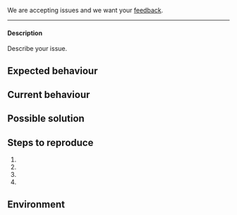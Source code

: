 We are accepting issues and we want your [feedback](https://github.com/spatialos/gdk-for-unity#give-us-feedback).

-------

#### Description
Describe your issue.

## Expected behaviour
<!--- Tell us what should happen. -->

## Current behaviour
<!--- Tell us what happens instead of the expected behaviour. -->

## Possible solution
<!--- This is not obligatory but if you have a preference, please suggest a fix for the bug. -->

## Steps to reproduce
<!--- Provide an unambiguous set of steps to reproduce this bug. Include code snippets if relevant. -->
1.
2.
3.
4.

## Environment
<!--- What were you trying to accomplish? -->
<!--- Please include your spatial diagnose output in full. -->
<!--- Please detail your OS & Unity versions. -->

<!--- Provide a general summary of the issue in the title field above. -->

